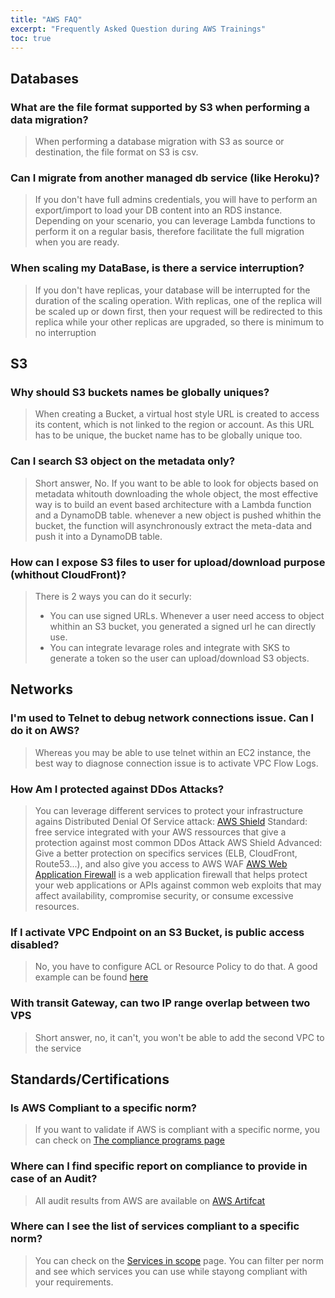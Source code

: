 ```yaml
---
title: "AWS FAQ"
excerpt: "Frequently Asked Question during AWS Trainings"
toc: true
---
```


## Databases

### What are the file format supported by S3 when performing a data migration?
> When performing a database migration with S3 as source or destination, the file format on S3 is csv.

### Can I migrate from another managed db service (like Heroku)?
> If you don't have full admins credentials, you will have to perform an export/import to load your DB content into an RDS instance. Depending on your scenario, you can leverage Lambda functions to perform it on a regular basis, therefore facilitate the full migration when you are ready.

### When scaling my DataBase, is there a service interruption?
> If you don't have replicas, your database will be interrupted for the duration of the scaling operation. With replicas, one of the replica will be scaled up or down first, then your request will be redirected to this replica while your other replicas are upgraded, so there is minimum to no interruption

## S3

### Why should S3 buckets names be globally uniques?
> When creating a Bucket, a virtual host style URL is created to access its content, which is not linked to the region or account. As this URL has to be unique, the bucket name has to be globally unique too.

### Can I search S3 object on the metadata only?
> Short answer, No. If you want to be able to look for objects based on metadata whitouth downloading the whole object, the most effective way is to build an event based architecture with a Lambda function and a DynamoDB table. whenever a new object is pushed whithin the bucket, the function will asynchronously extract the meta-data and push it into a DynamoDB table.

### How can I expose S3 files to user for upload/download purpose (whithout CloudFront)?
> There is 2 ways you can do it securly:
>   - You can use signed URLs. Whenever a user need access to object whithin an S3 bucket, you generated a signed url he can directly use.
>   - You can integrate levarage roles and integrate with SKS to generate a token so the user can upload/download S3 objects.

## Networks

### I'm used to Telnet to debug network connections issue. Can I do it on AWS?
> Whereas you may be able to use telnet within an EC2 instance, the best way to diagnose connection issue is to activate VPC Flow Logs.

### How Am I protected against DDos Attacks?
> You can leverage different services to protect your infrastructure agains Distributed Denial Of Service attack:
> [AWS Shield](https://aws.amazon.com/shield/?nc1=h_ls) Standard: free service integrated with your AWS ressources that give a protection against most common DDos Attack
> AWS Shield Advanced: Give a better protection on specifics services (ELB, CloudFront, Route53...), and also give you access to AWS WAF
> [AWS Web Application Firewall](https://aws.amazon.com/waf/?nc1=h_ls) is a web application firewall that helps protect your web applications or APIs against common web exploits that may affect availability, compromise security, or consume excessive resources.

### If I activate VPC Endpoint on an S3 Bucket, is public access disabled?
> No, you have to configure ACL or Resource Policy to do that. A good example can be found [here](https://aws.amazon.com/premiumsupport/knowledge-center/block-s3-traffic-vpc-ip/)

### With transit Gateway, can two IP range overlap between two VPS
> Short answer, no, it can't, you won't be able to add the second VPC to the service

## Standards/Certifications

### Is AWS Compliant to a specific norm?
> If you want to validate if AWS is compliant with a specific norme, you can check on [The compliance programs page](https://aws.amazon.com/fr/compliance/programs/)

### Where can I find specific report on compliance to provide in case of an Audit?
> All audit results from AWS are available on [AWS Artifcat](https://console.aws.amazon.com/artifact/home)

### Where can I see the list of services compliant to a specific norm?
> You can check on the [Services in scope](https://aws.amazon.com/fr/compliance/services-in-scope/) page. You can filter per norm and see which services you can use while stayong compliant with your requirements.